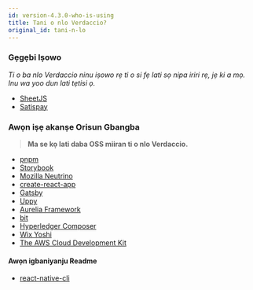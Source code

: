 ```yaml
---
id: version-4.3.0-who-is-using
title: Tani o nlo Verdaccio?
original_id: tani-n-lo
---
```


### Gẹgẹbi Iṣowo

*Ti o ba nlo Verdaccio ninu iṣowo rẹ ti o si fẹ lati sọ nipa iriri rẹ, jẹ ki a mọ. Inu wa yoo dun lati tẹtisi ọ.*

* [SheetJS](https://sheetjs.com/)
* [Satispay](https://www.satispay.com/)


### Awọn iṣẹ akanṣe Orisun Gbangba

> **Ma se kọ lati daba OSS miiran ti o nlo Verdaccio.**

* [pnpm](https://pnpm.js.org/)
* [Storybook](https://storybook.js.org/)
* [Mozilla Neutrino](https://neutrinojs.org/)
* [create-react-app](https://github.com/facebook/create-react-app/blob/master/CONTRIBUTING.md#contributing-to-e2e-end-to-end-tests)
* [Gatsby](https://github.com/gatsbyjs/gatsby)
* [Uppy](https://github.com/transloadit/uppy)
* [Aurelia Framework](https://github.com/aurelia)
* [bit](https://github.com/teambit/bit)
* [Hyperledger Composer](https://github.com/hyperledger/composer)
* [Wix Yoshi](https://github.com/wix/yoshi)
* [The AWS Cloud Development Kit](https://github.com/awslabs/aws-cdk)

#### Awọn igbaniyanju Readme

* [react-native-cli](https://github.com/react-native-community/react-native-cli/blob/master/CONTRIBUTING.md)



